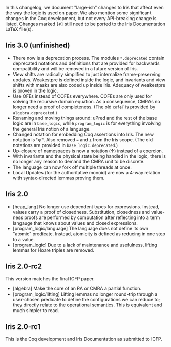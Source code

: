 In this changelog, we document "large-ish" changes to Iris that affect even the
way the logic is used on paper.  We also mention some significant changes in the
Coq development, but not every API-breaking change is listed.  Changes marked
`[#]` still need to be ported to the Iris Documentation LaTeX file(s).

## Iris 3.0 (unfinished)

* There now is a deprecation process.  The modules `*.deprecated`
  contain deprecated notations and definitions that are provided for
  backwards compatibility and will be removed in a future version of Iris.
* View shifts are radically simplified to just internalize frame-preserving
  updates.  Weakestpre is defined inside the logic, and invariants and view
  shifts with masks are also coded up inside Iris.  Adequacy of weakestpre
  is proven in the logic.
* Use OFEs instead of COFEs everywhere.  COFEs are only used for solving the
  recursive domain equation.  As a consequence, CMRAs no longer need a proof
  of completeness.
  (The old `cofeT` is provided by `algebra.deprecated`.)
* Renaming and moving things around: uPred and the rest of the base logic are
  in `base_logic`, while `program_logic` is for everything involving the
  general Iris notion of a language.
* Changed notation for embedding Coq assertions into Iris.  The new notation
  is ⌜φ⌝.  Also removed `=` and `⊥` from the Iris scope.
  (The old notations are provided in `base_logic.deprecated`.)
* Up-closure of namespaces is now a notation (↑) instead of a coercion.
* With invariants and the physical state being handled in the logic, there
  is no longer any reason to demand the CMRA unit to be discrete.
* The language can now fork off multiple threads at once.
* Local Updates (for the authoritative monoid) are now a 4-way relation
  with syntax-directed lemmas proving them.

## Iris 2.0

* [heap_lang] No longer use dependent types for expressions.  Instead, values
  carry a proof of closedness.  Substitution, closedness and value-ness proofs
  are performed by computation after reflecting into a term langauge that knows
  about values and closed expressions.
* [program_logic/language] The language does not define its own "atomic"
  predicate.  Instead, atomicity is defined as reducing in one step to a value.
* [program_logic] Due to a lack of maintenance and usefulness, lifting lemmas
  for Hoare triples are removed.

## Iris 2.0-rc2

This version matches the final ICFP paper.

* [algebra] Make the core of an RA or CMRA a partial function.
* [program_logic/lifting] Lifting lemmas no longer round-trip through a
  user-chosen predicate to define the configurations we can reduce to; they
  directly relate to the operational semantics.  This is equivalent and
  much simpler to read.

## Iris 2.0-rc1

This is the Coq development and Iris Documentation as submitted to ICFP.
